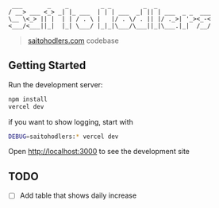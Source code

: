
     ___       _    _         _ _         _  _               
    / __> ___ <_> _| |_ ___  | | | ___  _| || | ___  _ _  ___
    \__ \<_> || |  | | / . \ |   |/ . \/ . || |/ ._>| '_><_-<
    <___/<___||_|  |_| \___/ |_|_|\___/\___||_|\___.|_|  /__/
                                                             

> [saitohodlers.com](https://saitohodlers.com) codebase

## Getting Started

Run the development server:

```bash
npm install
vercel dev
```

if you want to show logging, start with

```bash
DEBUG=saitohodlers:* vercel dev
```

Open [http://localhost:3000](http://localhost:3000) to see the development site

## TODO
- [ ] Add table that shows daily increase

